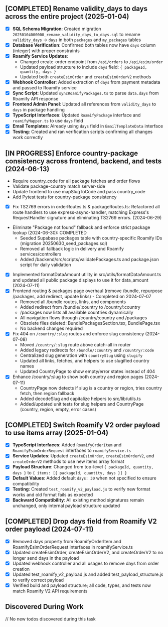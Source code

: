 ## [COMPLETED] Rename validity_days to days across the entire project (2025-01-04)
- [x] **SQL Schema Migration**: Created migration `20250104000000_rename_validity_days_to_days.sql` to rename `validity_days` → `days` in both `packages` and `my_packages` tables
- [x] **Database Verification**: Confirmed both tables now have `days` column (integer) with proper constraints
- [x] **Roamify Service Updates**: 
  - Changed create-order endpoint from `/api/orders` to `/api/esim/order`
  - Updated payload structure to include `days` field: `{ packageId, quantity, days }`
  - Updated both `createEsimOrder` and `createEsimOrderV2` methods
- [x] **Webhook Controller**: Added extraction of `days` from payment metadata and passed to Roamify service
- [x] **Sync Script**: Updated `syncRoamifyPackages.ts` to parse `data.days` from Roamify API response
- [x] **Frontend Admin Panel**: Updated all references from `validity_days` to `days` in package handling
- [x] **TypeScript Interfaces**: Updated `RoamifyPackage` interface and `roamifyMapper.ts` to use `days` field
- [x] **Email Templates**: Already using `days` field in `EmailTemplateData` interface
- [x] **Testing**: Created and ran verification scripts confirming all changes work correctly

## [IN PROGRESS] Enforce country-package consistency across frontend, backend, and tests (2024-06-13)
- Require country_code for all package fetches and order flows
- Validate package-country match server-side
- Update frontend to use mapSlugToCode and pass country_code
- Add Pytest tests for country-package consistency
- [x] Fix TS2769 errors in orderRoutes.ts & packageRoutes.ts: Refactored all route handlers to use express-async-handler, matching Express's RequestHandler signature and eliminating TS2769 errors. (2024-06-29)
- Eliminate "Package not found" fallback and enforce strict package lookup (2024-06-30): COMPLETED
  - Seeded Supabase packages table with country-specific Roamify IDs (migration 20250630_seed_packages.sql)
  - Removed all fallback logic in delivery and Roamify services/controllers
  - Added /backend/src/scripts/validatePackages.ts and package.json script for daily validation
- [x] Implemented formatDataAmount utility in src/utils/formatDataAmount.ts and updated all public package displays to use it for data_amount (2024-07-11)
- [x] Frontend routing & packages page overhaul (remove /bundle, repurpose /packages, add redirect, update links) - Completed on 2024-07-07
  - Removed all /bundle routes, links, and components
  - Added redirect from /bundle/:country to /country/:country
  - /packages now lists all available countries dynamically
  - All navigation flows through /country/:country and /packages
  - Obsolete files deleted: BundlePackagesSection.tsx, BundlePage.tsx
  - No backend changes required
- [x] Fix 404 on `/country/:slug` routes and enforce slug consistency (2024-07-08)
  - Moved `/country/:slug` route above catch-all in router
  - Added legacy redirects for `/bundle/:country` and `/country/:code`
  - Centralized slug generation with `countrySlug` using `slugify`
  - Updated all links, fetches, and helpers to use slugified country names
  - Updated CountryPage to show empty/error states instead of 404
- [x] Enhance /country/:slug to show both country and region pages (2024-07-11)
  - CountryPage now detects if slug is a country or region, tries country fetch, then region fallback
  - Added decodeSlug and capitalize helpers to src/lib/utils.ts
  - Added/updated unit tests for slug helpers and CountryPage (country, region, empty, error cases)

## [COMPLETED] Switch Roamify V2 order payload to use items array (2025-01-04)
- [x] **TypeScript Interfaces**: Added `RoamifyOrderItem` and `RoamifyEsimOrderRequest` interfaces to `roamifyService.ts`
- [x] **Service Updates**: Updated `createEsimOrder`, `createEsimOrderV2`, and `createOrderV2` methods to use new items array format
- [x] **Payload Structure**: Changed from top-level `{ packageId, quantity, days }` to `{ items: [{ packageId, quantity, days }] }`
- [x] **Default Values**: Added default `days: 30` when not specified to ensure compatibility
- [x] **Testing**: Created `test_roamify_v2_payload.js` to verify new format works and old format fails as expected
- [x] **Backward Compatibility**: All existing method signatures remain unchanged, only internal payload structure updated

## [COMPLETED] Drop days field from Roamify V2 order payload (2024-07-11)
- [x] Removed days property from RoamifyOrderItem and RoamifyEsimOrderRequest interfaces in roamifyService.ts
- [x] Updated createEsimOrder, createEsimOrderV2, and createOrderV2 to no longer send days in the payload
- [x] Updated webhook controller and all usages to remove days from order creation
- [x] Updated test_roamify_v2_payload.js and added test_payload_structure.js to verify correct payload
- [x] Verified build and payload structure; all code, types, and tests now match Roamify V2 API requirements

## Discovered During Work
// No new todos discovered during this task 